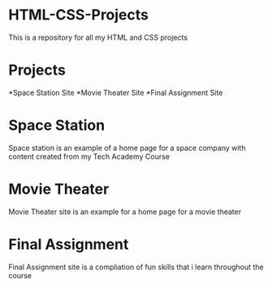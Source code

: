 # HTML-CSS-Projects
This is a repository for all my HTML and CSS projects

# Projects
*Space Station Site
*Movie Theater Site
*Final Assignment Site

# Space Station
Space station is an example of a home page for a space company with content created from my Tech Academy Course

# Movie Theater
Movie Theater site is an example for a home page for a movie theater

# Final Assignment
Final Assignment site is a compliation of fun skills that i learn throughout the course
